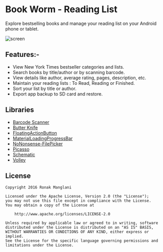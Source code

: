 # Book Worm - Reading List

Explore bestselling books and manage your reading list on your Android phone or tablet.

![screen](../master/art/screenshot.jpg)


## Features:-

* View New York Times bestseller categories and lists.
* Search books by title/author or by scanning barcode.
* View details like author, average rating, pages, description, etc.
* Maintain your reading lists : To Read, Reading or Finished.
* Sort your list by title or author.
* Export app backup to SD card and restore.


## Libraries

* [Barcode Scanner](https://github.com/dm77/barcodescanner)
* [Butter Knife](https://github.com/JakeWharton/butterknife)
* [FloatingActionButton](https://github.com/Clans/FloatingActionButton)
* [MaterialLoadingProgressBar](https://github.com/lsjwzh/MaterialLoadingProgressBar)
* [NoNonsense-FilePicker](https://github.com/spacecowboy/NoNonsense-FilePicker)
* [Picasso](https://github.com/square/picasso)
* [Schematic](https://github.com/SimonVT/schematic)
* [Volley](http://developer.android.com/training/volley/index.html)


## License

    Copyright 2016 Ronak Manglani

    Licensed under the Apache License, Version 2.0 (the "License");
    you may not use this file except in compliance with the License.
    You may obtain a copy of the License at

        http://www.apache.org/licenses/LICENSE-2.0

    Unless required by applicable law or agreed to in writing, software
    distributed under the License is distributed on an "AS IS" BASIS,
    WITHOUT WARRANTIES OR CONDITIONS OF ANY KIND, either express or implied.
    See the License for the specific language governing permissions and
    limitations under the License.
